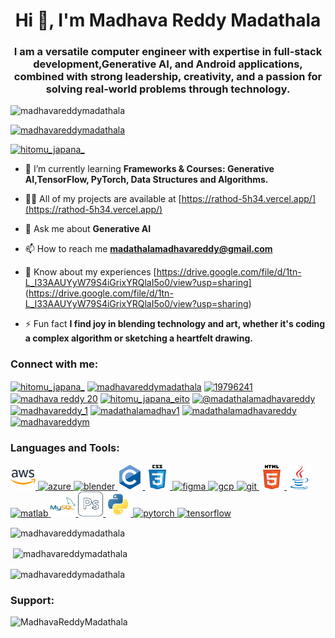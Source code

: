 <h1 align="center">Hi 👋, I'm Madhava Reddy Madathala</h1>
<h3 align="center">I am a versatile computer engineer with expertise in full-stack development,Generative AI, and Android applications, combined with strong leadership, creativity, and a passion for solving real-world problems through technology.</h3>

<p align="left"> <img src="https://komarev.com/ghpvc/?username=madhavareddymadathala&label=Profile%20views&color=0e75b6&style=flat" alt="madhavareddymadathala" /> </p>

<p align="left"> <a href="https://github.com/ryo-ma/github-profile-trophy"><img src="https://github-profile-trophy.vercel.app/?username=madhavareddymadathala" alt="madhavareddymadathala" /></a> </p>

<p align="left"> <a href="https://twitter.com/hitomu_japana_" target="blank"><img src="https://img.shields.io/twitter/follow/hitomu_japana_?logo=twitter&style=for-the-badge" alt="hitomu_japana_" /></a> </p>

- 🌱 I’m currently learning **Frameworks & Courses: Generative AI,TensorFlow, PyTorch, Data Structures and Algorithms.**

- 👨‍💻 All of my projects are available at [https://rathod-5h34.vercel.app/](https://rathod-5h34.vercel.app/)

- 💬 Ask me about **Generative AI**

- 📫 How to reach me **madathalamadhavareddy@gmail.com**

- 📄 Know about my experiences [https://drive.google.com/file/d/1tn-L_I33AAUYyW79S4iGrixYRQlaI5o0/view?usp=sharing]
(https://drive.google.com/file/d/1tn-L_I33AAUYyW79S4iGrixYRQlaI5o0/view?usp=sharing)
- ⚡ Fun fact **I find joy in blending technology and art, whether it's coding a complex algorithm or sketching a heartfelt drawing.**

<h3 align="left">Connect with me:</h3>
<p align="left">
<a href="https://twitter.com/hitomu_japana_" target="blank"><img align="center" src="https://raw.githubusercontent.com/rahuldkjain/github-profile-readme-generator/master/src/images/icons/Social/twitter.svg" alt="hitomu_japana_" height="30" width="40" /></a>
<a href="https://linkedin.com/in/madhavareddymadathala" target="blank"><img align="center" src="https://raw.githubusercontent.com/rahuldkjain/github-profile-readme-generator/master/src/images/icons/Social/linked-in-alt.svg" alt="madhavareddymadathala" height="30" width="40" /></a>
<a href="https://stackoverflow.com/users/19796241" target="blank"><img align="center" src="https://raw.githubusercontent.com/rahuldkjain/github-profile-readme-generator/master/src/images/icons/Social/stack-overflow.svg" alt="19796241" height="30" width="40" /></a>
<a href="https://kaggle.com/madhava reddy 20" target="blank"><img align="center" src="https://raw.githubusercontent.com/rahuldkjain/github-profile-readme-generator/master/src/images/icons/Social/kaggle.svg" alt="madhava reddy 20" height="30" width="40" /></a>
<a href="https://instagram.com/hitomu_japana_eito" target="blank"><img align="center" src="https://raw.githubusercontent.com/rahuldkjain/github-profile-readme-generator/master/src/images/icons/Social/instagram.svg" alt="hitomu_japana_eito" height="30" width="40" /></a>
<a href="https://medium.com/@madathalamadhavareddy" target="blank"><img align="center" src="https://raw.githubusercontent.com/rahuldkjain/github-profile-readme-generator/master/src/images/icons/Social/medium.svg" alt="@madathalamadhavareddy" height="30" width="40" /></a>
<a href="https://www.codechef.com/users/madhavareddy_1" target="blank"><img align="center" src="https://cdn.jsdelivr.net/npm/simple-icons@3.1.0/icons/codechef.svg" alt="madhavareddy_1" height="30" width="40" /></a>
<a href="https://www.hackerrank.com/madathalamadhav1" target="blank"><img align="center" src="https://raw.githubusercontent.com/rahuldkjain/github-profile-readme-generator/master/src/images/icons/Social/hackerrank.svg" alt="madathalamadhav1" height="30" width="40" /></a>
<a href="https://www.leetcode.com/madathalamadhavareddy" target="blank"><img align="center" src="https://raw.githubusercontent.com/rahuldkjain/github-profile-readme-generator/master/src/images/icons/Social/leet-code.svg" alt="madathalamadhavareddy" height="30" width="40" /></a>
<a href="https://www.topcoder.com/members/madhavareddym" target="blank"><img align="center" src="https://raw.githubusercontent.com/rahuldkjain/github-profile-readme-generator/master/src/images/icons/Social/topcoder.svg" alt="madhavareddym" height="30" width="40" /></a>
</p>

<h3 align="left">Languages and Tools:</h3>
<p align="left"> <a href="https://aws.amazon.com" target="_blank" rel="noreferrer"> <img src="https://raw.githubusercontent.com/devicons/devicon/master/icons/amazonwebservices/amazonwebservices-original-wordmark.svg" alt="aws" width="40" height="40"/> </a> <a href="https://azure.microsoft.com/en-in/" target="_blank" rel="noreferrer"> <img src="https://www.vectorlogo.zone/logos/microsoft_azure/microsoft_azure-icon.svg" alt="azure" width="40" height="40"/> </a> <a href="https://www.blender.org/" target="_blank" rel="noreferrer"> <img src="https://download.blender.org/branding/community/blender_community_badge_white.svg" alt="blender" width="40" height="40"/> </a> <a href="https://www.cprogramming.com/" target="_blank" rel="noreferrer"> <img src="https://raw.githubusercontent.com/devicons/devicon/master/icons/c/c-original.svg" alt="c" width="40" height="40"/> </a> <a href="https://www.w3schools.com/css/" target="_blank" rel="noreferrer"> <img src="https://raw.githubusercontent.com/devicons/devicon/master/icons/css3/css3-original-wordmark.svg" alt="css3" width="40" height="40"/> </a> <a href="https://www.figma.com/" target="_blank" rel="noreferrer"> <img src="https://www.vectorlogo.zone/logos/figma/figma-icon.svg" alt="figma" width="40" height="40"/> </a> <a href="https://cloud.google.com" target="_blank" rel="noreferrer"> <img src="https://www.vectorlogo.zone/logos/google_cloud/google_cloud-icon.svg" alt="gcp" width="40" height="40"/> </a> <a href="https://git-scm.com/" target="_blank" rel="noreferrer"> <img src="https://www.vectorlogo.zone/logos/git-scm/git-scm-icon.svg" alt="git" width="40" height="40"/> </a> <a href="https://www.w3.org/html/" target="_blank" rel="noreferrer"> <img src="https://raw.githubusercontent.com/devicons/devicon/master/icons/html5/html5-original-wordmark.svg" alt="html5" width="40" height="40"/> </a> <a href="https://www.java.com" target="_blank" rel="noreferrer"> <img src="https://raw.githubusercontent.com/devicons/devicon/master/icons/java/java-original.svg" alt="java" width="40" height="40"/> </a> <a href="https://www.mathworks.com/" target="_blank" rel="noreferrer"> <img src="https://upload.wikimedia.org/wikipedia/commons/2/21/Matlab_Logo.png" alt="matlab" width="40" height="40"/> </a> <a href="https://www.mysql.com/" target="_blank" rel="noreferrer"> <img src="https://raw.githubusercontent.com/devicons/devicon/master/icons/mysql/mysql-original-wordmark.svg" alt="mysql" width="40" height="40"/> </a> <a href="https://www.photoshop.com/en" target="_blank" rel="noreferrer"> <img src="https://raw.githubusercontent.com/devicons/devicon/master/icons/photoshop/photoshop-line.svg" alt="photoshop" width="40" height="40"/> </a> <a href="https://www.python.org" target="_blank" rel="noreferrer"> <img src="https://raw.githubusercontent.com/devicons/devicon/master/icons/python/python-original.svg" alt="python" width="40" height="40"/> </a> <a href="https://pytorch.org/" target="_blank" rel="noreferrer"> <img src="https://www.vectorlogo.zone/logos/pytorch/pytorch-icon.svg" alt="pytorch" width="40" height="40"/> </a> <a href="https://www.tensorflow.org" target="_blank" rel="noreferrer"> <img src="https://www.vectorlogo.zone/logos/tensorflow/tensorflow-icon.svg" alt="tensorflow" width="40" height="40"/> </a> </p>

<p><img align="center" src="https://github-readme-stats.vercel.app/api/top-langs?username=madhavareddymadathala&show_icons=true&locale=en&layout=compact" alt="madhavareddymadathala" /></p>

<p>&nbsp;<img align="center" src="https://github-readme-stats.vercel.app/api?username=madhavareddymadathala&show_icons=true&locale=en" alt="madhavareddymadathala" /></p>

<p><img align="center" src="https://github-readme-streak-stats.herokuapp.com/?user=madhavareddymadathala&" alt="madhavareddymadathala" /></p>

<h3 align="left">Support:</h3>
<p><a href="https://www.buymeacoffee.com/MadhavaReddyMadathala"> <img align="left" src="https://cdn.buymeacoffee.com/buttons/v2/default-yellow.png" height="50" width="210" alt="MadhavaReddyMadathala" /></a></p><br><br>
